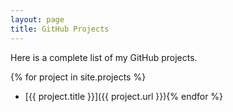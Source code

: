 ```yaml
---
layout: page
title: GitHub Projects
---
```


Here is a complete list of my GitHub projects.

{% for project in site.projects %}
- [{{ project.title }}]({{ project.url }}){% endfor %}
